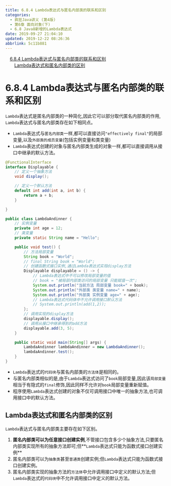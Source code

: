 ```yaml
---
title: 6.8.4 Lambda表达式与匿名内部类的联系和区别
categories: 
  - 疯狂Java讲义 (第4版)
  - 第6章 面向对象(下)
  - 6.8 Java8新增的Lambda表达式
date: 2019-09-27 21:04:10
updated: 2019-12-22 08:26:36
abbrlink: 5c11b881
---
```

<div id='my_toc'><a href="/JavaReadingNotes/5c11b881/#6-8-4-Lambda表达式与匿名内部类的联系和区别" class="header_1">6.8.4 Lambda表达式与匿名内部类的联系和区别</a><br><a href="/JavaReadingNotes/5c11b881/#Lambda表达式和匿名内部类的区别" class="header_2">Lambda表达式和匿名内部类的区别</a><br></div>
<style>.header_1{margin-left: 1em;}.header_2{margin-left: 2em;}.header_3{margin-left: 3em;}.header_4{margin-left: 4em;}.header_5{margin-left: 5em;}.header_6{margin-left: 6em;}</style>
<!--more-->
<script>if (navigator.platform.search('arm')==-1){document.getElementById('my_toc').style.display = 'none';}var e,p = document.getElementsByTagName('p');while (p.length>0) {e = p[0];e.parentElement.removeChild(e);}</script>

<!--end-->
<!--SSTStart-->
# 6.8.4 Lambda表达式与匿名内部类的联系和区别 #
`Lambda`表达式是匿名内部类的一种简化,因此它可以部分取代匿名内部类的作用, `Lambda`表达式与匿名内部类存在如下相同点。
- `Lambda`表达式与`匿名内部类`一样,都可以直接访问`"effectively final"`的局部变量,以及`外部类的成员变量`(包括实例变量和类变量)
- `Lambda`表达式创建的对象与匿名内部类生成的对象一样,都可以直接调用从接口中继承的默认方法。

```java
@FunctionalInterface
interface Displayable {
    // 定义一个抽象方法
    void display();

    // 定义一个默认方法
    default int add(int a, int b) {
        return a + b;
    }

}

public class LambdaAndinner {
    // 实例变量
    private int age = 12;
    // 类变量
    private static String name = "Hello";

    public void test() {
        // 方法局部变量
        String book = "World";
        // final String book = "World";
        // 创建函数式接口实例,通过Lambda表达式实现display方法
        Displayable displayable = () -> {
            // Lambda表达式中不可以修改局部变量的值
            // book = "被局部内部类访问的局部变量 只能赋值一次";
            System.out.println("当前方法 局部变量 book=" + book);
            System.out.println("外部类 类变量 name=" + name);
            System.out.println("外部类 实例变量 age=" + age);
            // Lambda表达式代码体中不允许调用接口默认方法
            // System.out.println(add(1,2));
        };
        // 调用实现的display方法
        displayable.display();
        // 调用从接口中继承得到的add方法
        displayable.add(3, 5);
    }

    public static void main(String[] args) {
        LambdaAndinner lambdaAndinner = new LambdaAndinner();
        lambdaAndinner.test();
    }
}
```
- `Lambda`表达式的`代码块`与匿名内部类的`方法体`是相同的。
- 与匿名内部类相似的是,由于`Lambda`表达式访问了`book`局部变量,因此该`局部变量`相当于有隐式的`final`修饰,因此同样不允许对`book`局部变量重新赋值。
- 程序使用`Lambda`表达式创建的对象不仅可调用接口中唯一的抽象方法,也可调用接口中的默认方法。

## Lambda表达式和匿名内部类的区别 ##
`Lambda`表达式与匿名内部类主要存在如下区别。
1. **匿名内部类可以为任意接口创建实例**,不管接口包含多少个抽象方法,只要匿名内部类实现所有的抽象方法即可;但**`Lambda`表达式只能为函数式接口创建实例**
2. 匿名内部类可以为`抽象类`甚至`普通类`创建实例;但`Lambda`表达式只能为函数式接口创建实例。
3. 匿名内部类实现的抽象方法的`方法体`中允许调用接口中定义的默认方法;但`Lambda`表达式的`代码块`中不允许调用接口中定义的默认方法。
<!--SSTStop-->

